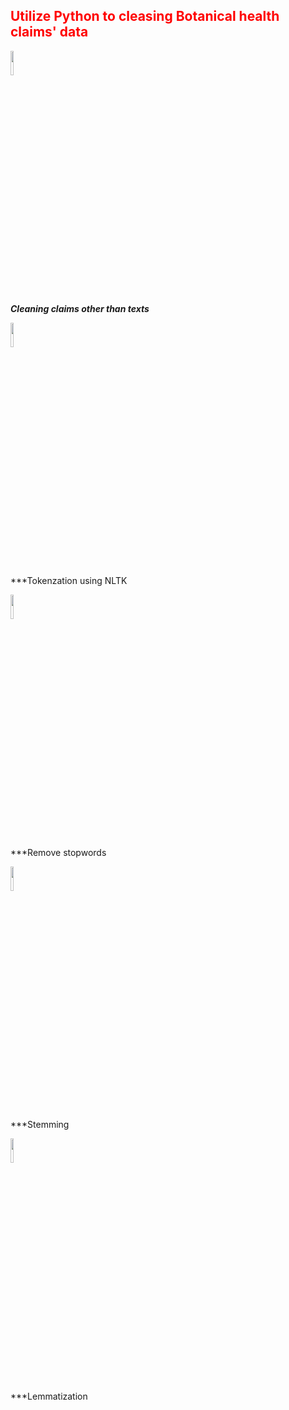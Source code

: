 <h2 style='color:red'> Utilize Python to cleasing Botanical health claims' data </h2> 
<img style = "align:middle" src="https://user-images.githubusercontent.com/65596664/154809596-a7527236-4775-4832-bf69-7eba010c968a.png" width=10% height=10%>

***Cleaning claims other than texts***

<img src="https://user-images.githubusercontent.com/65596664/154813425-33b11084-82ef-4642-94a7-f63ad335cb67.jpg" width=10% height=10%)>

***Tokenzation using NLTK


<img src="https://i0.wp.com/xpo6.com/wp-content/uploads/2009/04/stop-words.png?fit=837%2C499&w=640" width=10% height=10%)>

***Remove stopwords



<img src="http://pythonwife.com/wp-content/uploads/stemmer-image-750x530.png" width=10% height=10%)>

***Stemming


<img src="https://zephyrnet.com/wp-content/uploads/2021/02/6-nlp-techniques-every-data-scientist-should-know.png" width=10% height=10%)>

***Lemmatization


 



